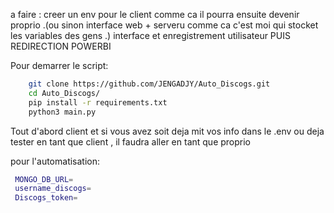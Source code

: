 a faire :
creer un env pour le client comme ca il pourra ensuite devenir proprio .(ou sinon interface web + serveru comme ca c'est moi qui stocket les variables des gens .)
interface et enregistrement utilisateur
PUIS REDIRECTION POWERBI

Pour demarrer le script:

```bash
    git clone https://github.com/JENGADJY/Auto_Discogs.git
    cd Auto_Discogs/
    pip install -r requirements.txt
    python3 main.py

```

Tout d'abord client et
si vous avez soit deja mit vos info dans le .env ou deja tester en tant que client , il faudra aller en tant que proprio

pour l'automatisation:

```bash
 MONGO_DB_URL=
 username_discogs=
 Discogs_token=
```
